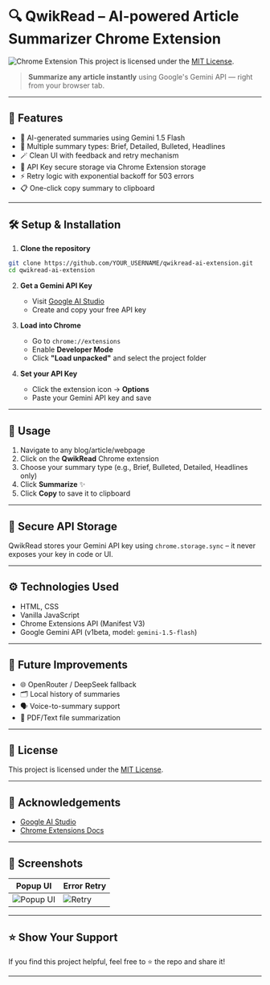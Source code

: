# 🔍 QwikRead – AI-powered Article Summarizer Chrome Extension

![Chrome Extension](https://img.shields.io/badge/Chrome%20Extension-Manifest%20v3-blue?style=flat-square&logo=googlechrome)
This project is licensed under the [MIT License](./LICENSE).

> **Summarize any article instantly** using Google's Gemini API — right from your browser tab.

---

## 🚀 Features

- 🧠 AI-generated summaries using Gemini 1.5 Flash
- 📝 Multiple summary types: Brief, Detailed, Bulleted, Headlines
- 🪄 Clean UI with feedback and retry mechanism
- 🔑 API Key secure storage via Chrome Extension storage
- ⚡ Retry logic with exponential backoff for 503 errors
- 📋 One-click copy summary to clipboard

---

## 🛠️ Setup & Installation

1. **Clone the repository**

```bash
git clone https://github.com/YOUR_USERNAME/qwikread-ai-extension.git
cd qwikread-ai-extension
```

2. **Get a Gemini API Key**

   - Visit [Google AI Studio](https://makersuite.google.com/app/apikey)
   - Create and copy your free API key

3. **Load into Chrome**

   - Go to `chrome://extensions`
   - Enable **Developer Mode**
   - Click **"Load unpacked"** and select the project folder

4. **Set your API Key**
   - Click the extension icon → **Options**
   - Paste your Gemini API key and save

---

## 🧪 Usage

1. Navigate to any blog/article/webpage
2. Click on the **QwikRead** Chrome extension
3. Choose your summary type (e.g., Brief, Bulleted, Detailed, Headlines only)
4. Click **Summarize** ✨
5. Click **Copy** to save it to clipboard

---

## 🔐 Secure API Storage

QwikRead stores your Gemini API key using `chrome.storage.sync` – it never exposes your key in code or UI.

---

## ⚙️ Technologies Used

- HTML, CSS
- Vanilla JavaScript
- Chrome Extensions API (Manifest V3)
- Google Gemini API (v1beta, model: `gemini-1.5-flash`)

---

## 🧩 Future Improvements

- 🌐 OpenRouter / DeepSeek fallback
- 🗂 Local history of summaries
- 🗣 Voice-to-summary support
- 📄 PDF/Text file summarization

---

## 📄 License

This project is licensed under the [MIT License](LICENSE).

---

## 🙌 Acknowledgements

- [Google AI Studio](https://makersuite.google.com/)
- [Chrome Extensions Docs](https://developer.chrome.com/docs/extensions/)

---

## 📸 Screenshots

| Popup UI                           | Error Retry                     |
| ---------------------------------- | ------------------------------- |
| ![Popup UI](screenshots/popup.png) | ![Retry](screenshots/retry.png) |

---

## ⭐️ Show Your Support

If you find this project helpful, feel free to ⭐️ the repo and share it!

---
